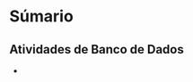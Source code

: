 # Súmario

## **Atividades de Banco de Dados**

- <a href='https://github.com/charlon-156/MySQL/blob/main/Databases/DB_LOJA/Lista%201%20(Loja).sql'></a>